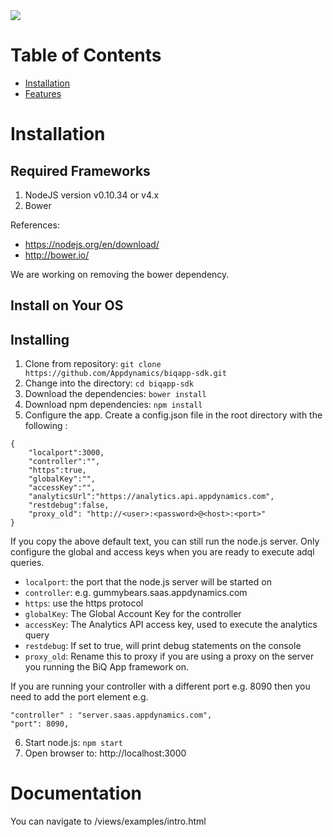 <img src="https://github.com/Appdynamics/FastAppConfig/blob/master/public/img/features.png"/>

# Table of Contents

* [Installation](#installation)
* [Features](#features)

# Installation

## Required Frameworks

1. NodeJS version v0.10.34 or v4.x
1. Bower

References:

* https://nodejs.org/en/download/
* http://bower.io/

We are working on removing the bower dependency.

## Install on Your OS
## Installing

1. Clone from repository: `git clone https://github.com/Appdynamics/biqapp-sdk.git`
1. Change into the directory: `cd biqapp-sdk`
1. Download the dependencies: `bower install`
1. Download npm dependencies: `npm install`
1. Configure the app.
   Create a config.json file in the root directory with the following :

```
{
	"localport":3000,
	"controller":"",
    "https":true,
	"globalKey":"",
	"accessKey":"",
	"analyticsUrl":"https://analytics.api.appdynamics.com",
	"restdebug":false,
	"proxy_old": "http://<user>:<password>@<host>:<port>"
}
```

If you copy the above default text, you can still run the node.js server. Only configure the global and access keys when you are ready to execute adql queries.

* `localport`: the port that the node.js server will be started on
* `controller`: e.g. gummybears.saas.appdynamics.com
* `https`: use the https protocol
* `globalKey`: The Global Account Key for the controller
* `accessKey`: The Analytics API access key, used to execute the analytics query
* `restdebug`: If set to true, will print debug statements on the console
* `proxy_old`: Rename this to proxy if you are using a proxy on the server you running the BiQ App framework on.

If you are running your controller with a different port e.g. 8090 then you need to add the port element e.g.

```
"controller" : "server.saas.appdynamics.com",
"port": 8090,
```

6. Start node.js: `npm start`
7. Open browser to:
   http://localhost:3000

# Documentation
You can navigate to /views/examples/intro.html

